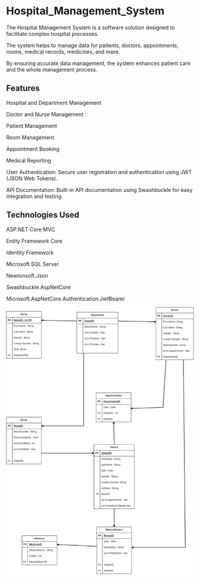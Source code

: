 # Hospital_Management_System


The Hospital Management System is a software solution designed to facilitate complex hospital processes.

The system helps to manage data for patients, doctors, appointments, rooms, medical records, medicines, and more.

By ensuring accurate data management, the system enhances patient care and the whole management process.


## Features

Hospital and Department Management

Doctor and Nurse Management

Patient Management

Room Management

Appointment Booking

Medical Reporting

User Authentication: Secure user registration and authentication using JWT (JSON Web Tokens).

API Documentation: Built-in API documentation using Swashbuckle for easy integration and testing.

## Technologies Used

ASP.NET Core MVC

Entity Framework Core

Identity Framework

Microsoft SQL Server

Newtonsoft.Json

Swashbuckle.AspNetCore

Microsoft.AspNetCore.Authentication.JwtBearer

![](./Untitled%20Diagram.drawio.png)